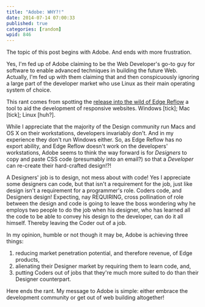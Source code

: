 ```yaml
---
title: "Adobe: WHY?!"
date: 2014-07-14 07:00:33
published: true
categories: [random]
wpid: 846
---
```


The topic of this post begins with Adobe. And ends with more frustration.

Yes, I'm fed up of Adobe claiming to be the Web Developer's go-to guy for software to enable advanced techniques in building the future Web. Actually, I'm fed up with them claiming that and then conspicuously ignoring a large part of the developer market who use Linux as their main operating system of choice.

This rant comes from spotting the [release into the wild of Edge Reflow](https://web.archive.org/web/20150414042243/http://blogs.adobe.com/edgereflow/2013/02/14/introducing-adobe-edge-reflow/ "oh yey, another windows and mac only pos (piece of software)") a tool to aid the development of responsive websites. Windows \[tick\]; Mac \[tick\]; Linux \[huh?\].

While I appreciate that the majority of the Design community run Macs and OS X on their workstations, developers invariably don't. And in my experience they don't run Windows either. So, as Edge Reflow has no export ability, and Edge Reflow doesn't work on the developers' workstations, Adobe seems to think the way forward is for *Designers* to copy and paste CSS code (presumably into an email?) so that a *Developer* can re-create their hard-crafted design!?!

A Designers' job is to design, not mess about with code! Yes I appreciate some designers can code, but that isn't a requirement for the job, just like design isn't a requirement for a programmer's role. Coders code, and Designers design! Expecting, nay REQUIRING, cross pollination of role between the design and code is going to leave the boss wondering why he employs two people to do the job when his designer, who has learned all the code to be able to convey his design to the developer, can do it all himself. Thereby leaving the Coder out of a job.

In my opinion, humble or not though it may be, Adobe is achieving three things:

1. reducing market penetration potential, and therefore revenue, of Edge products,
2. alienating their Designer market by requiring them to learn code, and,
3. putting Coders out of jobs that they're much more suited to do than their Designer counterpart.

Here ends the rant. My message to Adobe is simple: either embrace the development community or get out of web building altogether!